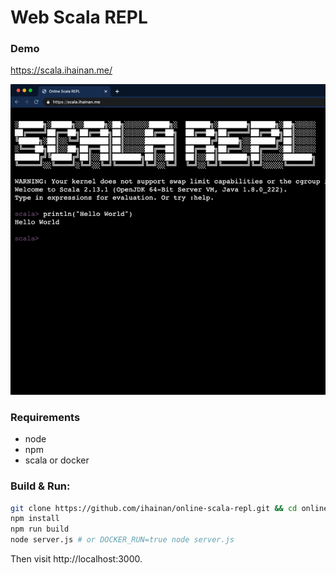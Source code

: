 # Web Scala REPL

### Demo

https://scala.ihainan.me/

![scala_repl](./others/scala.gif)

### Requirements

- node
- npm
- scala or docker

### Build & Run:

``` bash
git clone https://github.com/ihainan/online-scala-repl.git && cd online-scala-repl
npm install
npm run build
node server.js # or DOCKER_RUN=true node server.js
```

Then visit http://localhost:3000.
